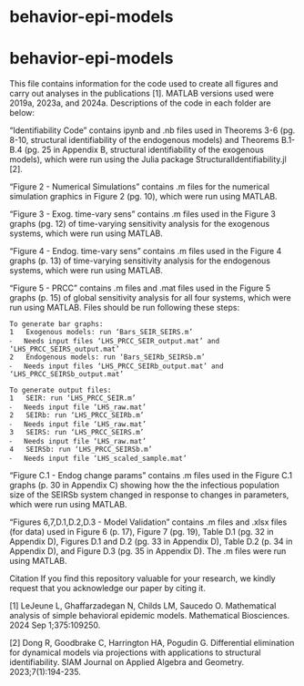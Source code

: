# behavior-epi-models
# behavior-epi-models

This file contains information for the code used to create all figures and carry out analyses in the publications [1]. MATLAB versions used were 2019a, 2023a, and 2024a. Descriptions of the code in each folder are below:

“Identifiability Code” contains ipynb and .nb files used in Theorems 3-6 (pg. 8-10, structural identifiability of the endogenous models) and Theorems B.1-B.4 (pg. 25 in Appendix B, structural identifiability of the exogenous models), which were run using the Julia package StructuralIdentifiability.jl [2].

“Figure 2 - Numerical Simulations” contains .m files for the numerical simulation graphics in Figure 2 (pg. 10), which were run using MATLAB.

“Figure 3 - Exog. time-vary sens” contains .m files used in the Figure 3 graphs (pg. 12) of time-varying sensitivity analysis for the exogenous systems, which were run using MATLAB. 

“Figure 4 - Endog. time-vary sens” contains .m files used in the Figure 4 graphs (p. 13) of time-varying sensitivity analysis for the endogenous systems, which were run using MATLAB. 

“Figure 5 - PRCC” contains .m files and .mat files used in the Figure 5 graphs (p. 15) of global sensitivity analysis for all four systems, which were run using MATLAB. Files should be run following these steps:

	To generate bar graphs:
	1	Exogenous models: run ‘Bars_SEIR_SEIRS.m’
	⁃	Needs input files ‘LHS_PRCC_SEIR_output.mat’ and ‘LHS_PRCC_SEIRS_output.mat’
	2	Endogenous models: run ‘Bars_SEIRb_SEIRSb.m’
	⁃	Needs input files ‘LHS_PRCC_SEIRb_output.mat’ and ‘LHS_PRCC_SEIRSb_output.mat’

	To generate output files:
	1	SEIR: run ‘LHS_PRCC_SEIR.m’
	⁃	Needs input file ‘LHS_raw.mat’
	2	SEIRb: run ‘LHS_PRCC_SEIRb.m’
	⁃	Needs input file ‘LHS_raw.mat’
	3	SEIRS: run ‘LHS_PRCC_SEIRS.m’
	⁃	Needs input file ‘LHS_raw.mat’
	4	SEIRSb: run ‘LHS_PRCC_SEIRSb.m’
	⁃	Needs input file ‘LHS_scaled_sample.mat’

“Figure C.1 - Endog change params” contains .m files used in the Figure C.1 graphs (p. 30 in Appendix C) showing how the the infectious population size of the SEIRSb system changed in response to changes in parameters, which were run using MATLAB.

“Figures 6,7,D.1,D.2,D.3 - Model Validation” contains .m files and .xlsx files (for data) used in Figure 6 (p. 17), Figure 7 (pg. 19), Table D.1 (pg. 32 in Appendix D), Figures D.1 and D.2 (pg. 33 in Appendix D), Table D.2 (p. 34 in Appendix D), and Figure D.3 (pg. 35 in Appendix D). The .m files were run using MATLAB.

Citation
If you find this repository valuable for your research, we kindly request that you acknowledge our paper by citing it.

[1] LeJeune L, Ghaffarzadegan N, Childs LM, Saucedo O. Mathematical analysis of simple behavioral epidemic models. Mathematical Biosciences. 2024 Sep 1;375:109250.

[2] Dong R, Goodbrake C, Harrington HA, Pogudin G. Differential elimination for dynamical models
via projections with applications to structural identifiability. SIAM Journal on Applied Algebra and
Geometry. 2023;7(1):194-235.
